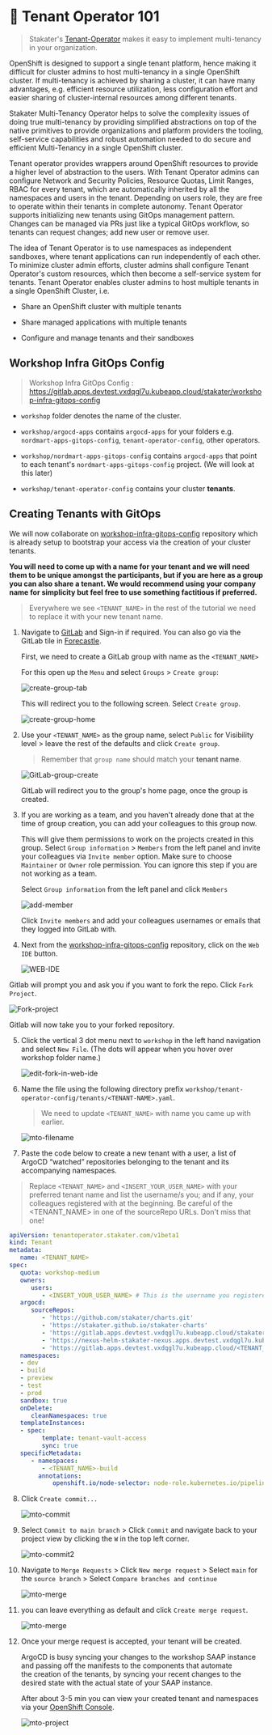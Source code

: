 # 🐓 Tenant Operator 101

> Stakater's [Tenant-Operator](https://docs.cloud.stakater.com/content/sre/tenant-operator/overview.html) makes it easy to implement multi-tenancy in your organization.  

OpenShift is designed to support a single tenant platform, hence making it difficult for cluster admins to host multi-tenancy in a single OpenShift cluster. If multi-tenancy is achieved by sharing a cluster, it can have many advantages, e.g. efficient resource utilization, less configuration effort and easier sharing of cluster-internal resources among different tenants.  

Stakater Multi-Tenancy Operator helps to solve the complexity issues of doing true multi-tenancy by providing simplified abstractions on top of the native primitives to provide organizations and platform providers the tooling, self-service capabilities and robust automation needed to do secure and efficient Multi-Tenancy in a single OpenShift cluster.  

Tenant operator provides wrappers around OpenShift resources to provide a higher level of abstraction to the users. With Tenant Operator admins can configure Network and Security Policies, Resource Quotas, Limit Ranges, RBAC for every tenant, which are automatically inherited by all the namespaces and users in the tenant. Depending on users role, they are free to operate within their tenants in complete autonomy. Tenant Operator supports initializing new tenants using GitOps management pattern. Changes can be managed via PRs just like a typical GitOps workflow, so tenants can request changes; add new user or remove user.  

The idea of Tenant Operator is to use namespaces as independent sandboxes, where tenant applications can run independently of each other. To minimize cluster admin efforts, cluster admins shall configure Tenant Operator's custom resources, which then become a self-service system for tenants. Tenant Operator enables cluster admins to host multiple tenants in a single OpenShift Cluster, i.e.  

- Share an OpenShift cluster with multiple tenants

- Share managed applications with multiple tenants

- Configure and manage tenants and their sandboxes

## Workshop Infra GitOps Config  

> Workshop Infra GitOps Config : https://gitlab.apps.devtest.vxdqgl7u.kubeapp.cloud/stakater/workshop-infra-gitops-config

   - `workshop` folder denotes the name of the cluster. 

   - `workshop/argocd-apps` contains `argocd-apps` for your folders e.g. `nordmart-apps-gitops-config`, `tenant-operator-config`, other operators.

   - `workshop/nordmart-apps-gitops-config` contains `argocd-apps` that point to each tenant's `nordmart-apps-gitops-config` project. (We will look at this later)

   - `workshop/tenant-operator-config` contains your cluster **tenants**.

## Creating Tenants with GitOps

We will now collaborate on [workshop-infra-gitops-config](https://gitlab.apps.devtest.vxdqgl7u.kubeapp.cloud/stakater/workshop-infra-gitops-config) repository which is already setup to bootstrap your access via the creation of your cluster tenants.  

**You will need to come up with a name for your tenant and we will need them to be unique amongst the participants, but if you are here as a group you can also share a tenant. We would recommend using your company name for simplicity but feel free to use something factitious if preferred.**  

  > Everywhere we see `<TENANT_NAME>` in the rest of the tutorial we need to replace it with your new tenant name.  

1. Navigate to [GitLab](https://gitlab.apps.devtest.vxdqgl7u.kubeapp.cloud/) and Sign-in if required. You can also go via the GitLab tile in [Forecastle](https://forecastle-stakater-forecastle.apps.devtest.vxdqgl7u.kubeapp.cloud). 

   First, we need to create a GitLab group with name as the `<TENANT_NAME>`

   For this open up the `Menu` and select `Groups` > `Create group`:

   ![create-group-tab](images/create-group-tab.png)

   This will redirect you to the following screen. Select `Create group`.

   ![create-group-home](images/create-group-home.png)

2. Use your `<TENANT_NAME>` as the group name, select `Public` for Visibility level > leave the rest of the defaults and click `Create group`.  

    > Remember that `group name` should match your **tenant name**. 

   ![GitLab-group-create](images/gitlab-group-create.png)

   GitLab will redirect you to the group's home page, once the group is created.



3. If you are working as a team, and you haven't already done that at the time of group creation, you can add your colleagues to this group now.   

   This will give them permissions to work on the projects created in this group. Select `Group information` > `Members` from the left panel and invite your colleagues via `Invite member` option. Make sure to choose `Maintainer` or `Owner` role permission. You can ignore this step if you are not working as a team.

   Select `Group information` from the left panel and click `Members`

   ![add-member](images/add-member.png)

   Click `Invite members` and add your colleagues usernames or emails that they logged into GitLab with.


4. Next from the [workshop-infra-gitops-config](https://gitlab.apps.devtest.vxdqgl7u.kubeapp.cloud/stakater/workshop-infra-gitops-config) repository, click on the `Web IDE` button.

   ![WEB-IDE](./images/WEB-IDE.png)

Gitlab will prompt you and ask you if you want to fork the repo. Click `Fork Project`.

  ![Fork-project](./images/Fork-project.png)

Gitlab will now take you to your forked repository.

5. Click the vertical 3 dot menu next to `workshop` in the left hand navigation and select `New File`. (The dots will appear when you hover over workshop folder name.)

   ![edit-fork-in-web-ide](./images/workshop-dots.png)

6. Name the file using the following directory prefix `workshop/tenant-operator-config/tenants/<TENANT-NAME>.yaml`.  
   
   > We need to update `<TENANT_NAME>` with name you came up with earlier.    

   ![mto-filename](./images/mto-filename.png)


7. Paste the code below to create a new tenant with a user, a list of ArgoCD “watched” repositories belonging to the tenant and its accompanying namespaces.

> Replace `<TENANT_NAME>` and `<INSERT_YOUR_USER_NAME>` with your preferred tenant name and list the username/s you; and if any, your colleagues registered with at the beginning.
> Be careful of the <TENANT_NAME> in one of the sourceRepo URLs. Don't miss that one!

   ```yaml
   apiVersion: tenantoperator.stakater.com/v1beta1
   kind: Tenant
   metadata:
      name: <TENANT_NAME>
   spec:
      quota: workshop-medium
      owners:
         users:
            - <INSERT_YOUR_USER_NAME> # This is the username you registered with at the beginning.
      argocd:
         sourceRepos:
            - 'https://github.com/stakater/charts.git'
            - 'https://stakater.github.io/stakater-charts'
            - 'https://gitlab.apps.devtest.vxdqgl7u.kubeapp.cloud/stakater/workshop-infra-gitops-config.git'
            - 'https://nexus-helm-stakater-nexus.apps.devtest.vxdqgl7u.kubeapp.cloud/repository/helm-charts/'
            - 'https://gitlab.apps.devtest.vxdqgl7u.kubeapp.cloud/<TENANT_NAME>/nordmart-apps-gitops-config.git'
      namespaces:
      - dev
      - build
      - preview
      - test
      - prod      
      sandbox: true
      onDelete:
         cleanNamespaces: true
      templateInstances:
      - spec:
            template: tenant-vault-access
            sync: true
      specificMetadata:
         - namespaces:
            - <TENANT_NAME>-build
           annotations:
               openshift.io/node-selector: node-role.kubernetes.io/pipeline=
   ```


8. Click `Create commit...` 

   ![mto-commit](./images/mto-commit.png)

9. Select `Commit to main branch` > Click `Commit` and navigate back to your project view by clicking the `W` in the top left corner.  

   ![mto-commit2](./images/mto-commit2.png)

10. Navigate to `Merge Requests` > Click `New merge request` > Select `main` for the `source branch` > Select `Compare branches and continue`

      ![mto-merge](./images/mto-merge1.png)

11. you can leave everything as default and click `Create merge request`.

      ![mto-merge](./images/mto-merge.png)

12. Once your merge request is accepted, your tenant will be created.  

    ArgoCD is busy syncing your changes to the workshop SAAP instance and passing off the manifests to the components that automate  
    the creation of the tenants, by syncing your recent changes to the desired state with the actual state of your SAAP instance.

    After about 3-5 min you can view your created tenant and namespaces via your [OpenShift Console](https://console-openshift-console.apps.devtest.vxdqgl7u.kubeapp.cloud/k8s/cluster/projects).

      ![mto-project](./images/tenants-created.png)


